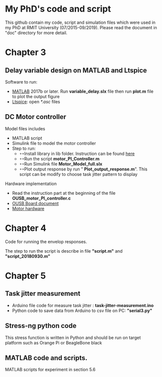 # My PhD's code and script
This github contain my code, script and simulation files which were used in my PhD at RMIT University (07/2015-09/2019).
Please read the document in "doc" directory for more detail.

# Chapter 3

## Delay variable design on MATLAB and Ltspice

Software to run:

- [MATLAB](https://au.mathworks.com/downloads/web_downloads/) 2017b or later. Run **variable\_delay.slx** file then run **plot.m** file to plot the output figure
- [Ltspice](https://www.analog.com/en/design-center/design-tools-and-calculators/ltspice-simulator.html): open _\*.asc_ files

## DC Motor controller

Model files includes

- MATLAB script
- Simulink file to model the motor controller
- Step to run:
  - ◦◦Install library in lib folder. Instruction can be found [here](https://au.mathworks.com/help/simulink/ug/adding-libraries-to-the-library-browser.html)
  - ◦◦Run the script **motor\_PI\_Controller.m**
  - ◦◦Run Simulink file **Motor\_Model\_full.slx**
  - ◦◦Plot output response by run &quot; **Plot\_output\_response.m**&quot;. This script can be modify to choose task jitter pattern to display

Hardware implementation

- Read the instruction part at the beginning of the file **OUSB\_motor\_PI\_controller.c**
- [OUSB Board document](https://pjradcliffe.wordpress.com/open-usb-io/resources/)
- [Motor hardware](https://www.futurlec.com/Mini_DC_Motor.shtml)

# Chapter 4

Code for running the envelop responses.

The step to run the script is describe in file **&quot;script.m&quot;** and **&quot;script\_20180930.m&quot;**

# Chapter 5

## Task jitter measurement

- Arduino file code for measure task jitter : **task-jitter-measurement.ino**
- Python code to save data from Arduino to csv file on PC: **&quot;serial3.py&quot;**

## Stress-ng python code

This stress function is written in Python and should be run on target platform such as Orange Pi or BeagleBone black

## MATLAB code and scripts.

MATLAB scripts for experiment in section 5.6
